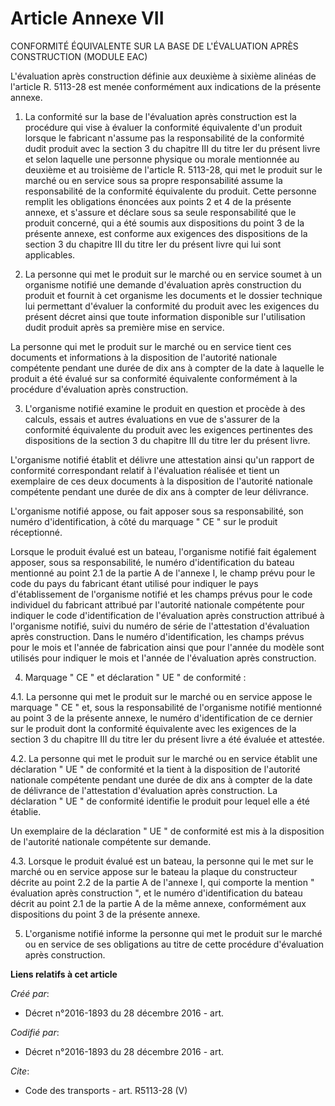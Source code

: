 # Article Annexe VII

CONFORMITÉ ÉQUIVALENTE SUR LA BASE DE L'ÉVALUATION APRÈS CONSTRUCTION (MODULE EAC) 

L'évaluation après construction définie aux deuxième à sixième alinéas de l'article R. 5113-28 est menée conformément aux
indications de la présente annexe. 

1. La conformité sur la base de l'évaluation après construction est la procédure qui vise à évaluer la conformité équivalente
d'un produit lorsque le fabricant n'assume pas la responsabilité de la conformité dudit produit avec la section 3 du chapitre
III du titre Ier du présent livre et selon laquelle une personne physique ou morale mentionnée au deuxième et au troisième de
l'article R. 5113-28, qui met le produit sur le marché ou en service sous sa propre responsabilité assume la responsabilité
de la conformité équivalente du produit. Cette personne remplit les obligations énoncées aux points 2 et 4 de la présente
annexe, et s'assure et déclare sous sa seule responsabilité que le produit concerné, qui a été soumis aux dispositions du
point 3 de la présente annexe, est conforme aux exigences des dispositions de la section 3 du chapitre III du titre Ier du
présent livre qui lui sont applicables. 

2. La personne qui met le produit sur le marché ou en service soumet à un organisme notifié une demande d'évaluation après
construction du produit et fournit à cet organisme les documents et le dossier technique lui permettant d'évaluer la
conformité du produit avec les exigences du présent décret ainsi que toute information disponible sur l'utilisation dudit
produit après sa première mise en service. 

La personne qui met le produit sur le marché ou en service tient ces documents et informations à la disposition de l'autorité
nationale compétente pendant une durée de dix ans à compter de la date à laquelle le produit a été évalué sur sa conformité
équivalente conformément à la procédure d'évaluation après construction. 

3. L'organisme notifié examine le produit en question et procède à des calculs, essais et autres évaluations en vue de
s'assurer de la conformité équivalente du produit avec les exigences pertinentes des dispositions de la section 3 du chapitre
III du titre Ier du présent livre. 

L'organisme notifié établit et délivre une attestation ainsi qu'un rapport de conformité correspondant relatif à l'évaluation
réalisée et tient un exemplaire de ces deux documents à la disposition de l'autorité nationale compétente pendant une durée
de dix ans à compter de leur délivrance. 

L'organisme notifié appose, ou fait apposer sous sa responsabilité, son numéro d'identification, à côté du marquage " CE "
sur le produit réceptionné. 

Lorsque le produit évalué est un bateau, l'organisme notifié fait également apposer, sous sa responsabilité, le numéro
d'identification du bateau mentionné au point 2.1 de la partie A de l'annexe I, le champ prévu pour le code du pays du
fabricant étant utilisé pour indiquer le pays d'établissement de l'organisme notifié et les champs prévus pour le code
individuel du fabricant attribué par l'autorité nationale compétente pour indiquer le code d'identification de l'évaluation
après construction attribué à l'organisme notifié, suivi du numéro de série de l'attestation d'évaluation après construction.
Dans le numéro d'identification, les champs prévus pour le mois et l'année de fabrication ainsi que pour l'année du modèle
sont utilisés pour indiquer le mois et l'année de l'évaluation après construction. 

4. Marquage " CE " et déclaration " UE " de conformité : 

4.1. La personne qui met le produit sur le marché ou en service appose le marquage " CE " et, sous la responsabilité de
l'organisme notifié mentionné au point 3 de la présente annexe, le numéro d'identification de ce dernier sur le produit dont
la conformité équivalente avec les exigences de la section 3 du chapitre III du titre Ier du présent livre a été évaluée et
attestée. 

4.2. La personne qui met le produit sur le marché ou en service établit une déclaration " UE " de conformité et la tient à la
disposition de l'autorité nationale compétente pendant une durée de dix ans à compter de la date de délivrance de
l'attestation d'évaluation après construction. La déclaration " UE " de conformité identifie le produit pour lequel elle a
été établie. 

Un exemplaire de la déclaration " UE " de conformité est mis à la disposition de l'autorité nationale compétente sur
demande. 

4.3. Lorsque le produit évalué est un bateau, la personne qui le met sur le marché ou en service appose sur le bateau la
plaque du constructeur décrite au point 2.2 de la partie A de l'annexe I, qui comporte la mention " évaluation après
construction ", et le numéro d'identification du bateau décrit au point 2.1 de la partie A de la même annexe, conformément
aux dispositions du point 3 de la présente annexe. 

5. L'organisme notifié informe la personne qui met le produit sur le marché ou en service de ses obligations au titre de
cette procédure d'évaluation après construction.

**Liens relatifs à cet article**

_Créé par_:

  - Décret n°2016-1893 du 28 décembre 2016 - art.

_Codifié par_:

  - Décret n°2016-1893 du 28 décembre 2016 - art.

_Cite_:

  - Code des transports - art. R5113-28 (V)
